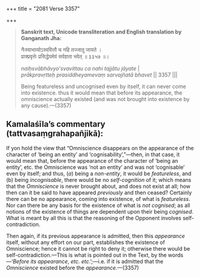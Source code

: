 +++
title = "2081 Verse 3357"

+++
> **Sanskrit text, Unicode transliteration and English translation by Ganganath Jha:** 
>
> नैःस्वाभाव्योऽस्ववित्तौ च नहि तज्जातु जायते ।  
> प्राक्प्रवृत्तेः प्रसिद्धेयमेवं सर्वज्ञता भवेत् ॥ ३३५७ ॥। 
>
> *naiḥsvābhāvyo'svavittau ca nahi tajjātu jāyate* \|  
> *prākpravṛtteḥ prasiddheyamevaṃ sarvajñatā bhavet* \|\| 3357 \|\|\| 
>
> Being featureless and uncognised even by itself, it can never come into existence. thus it would mean that before its appearance, the omniscience actually existed (and was not brought into existence by any cause).—(3357)



## Kamalaśīla’s commentary (tattvasaṃgrahapañjikā):

If yon hold the view that “Omniscience disappears on the appearance of the character of ‘being an entity’ and ‘cognisability’,”—then, in that case, it would mean that, before the appearance of the character of ‘being an entity’, etc. the Omniscience was ‘not an entity’ and was not ‘cognisable’ even by itself; and thus, (*a*) being a *non-entity*, it would be *featureless*, and (b) being *incognisable*, there would be no *self-cognition* of it; which means that the *Omniscience* is never brought about, and does not exist at all; how then can it be said to have appeared *previously* and then ceased? Certainly there can be no appearance, coming into existence, of what is *featureless*. Nor can there be any basis for the existence of what is *not cognised*; as all notions of the existence of things are dependent upon their being *cognised*. What is meant by all this is that the reasoning of the Opponent involves self-contradiction.

Then again, if its previous appearance is admitted, then this *appearance* itself, without any effort on our part, establishes the existence of Omniscience; hence it cannot be right to deny it; otherwise there would be self-contradiction.—This is what is pointed out in the Text, by the words—‘*Before its appearance*, *etc. etc*.’;—i.e. if it is admitted that the *Omniscience* existed before the *appearance*.—(3357)


